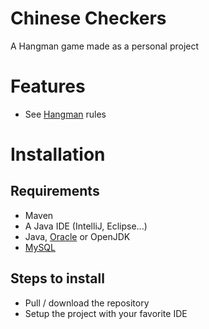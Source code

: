 # Chinese Checkers

A Hangman game made as a personal project

# Features

- See [Hangman](https://en.wikipedia.org/wiki/Hangman_(game)) rules

# Installation

## Requirements

- Maven
- A Java IDE (IntelliJ, Eclipse...)
- Java, [Oracle](https://www.java.com/en/) or OpenJDK
- [MySQL](https://www.mysql.com/fr/downloads/)

## Steps to install

- Pull / download the repository
- Setup the project with your favorite IDE

